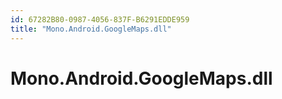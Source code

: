 ```yaml
---
id: 67282B80-0987-4056-837F-B6291EDDE959
title: "Mono.Android.GoogleMaps.dll"
---
```


# Mono.Android.GoogleMaps.dll
